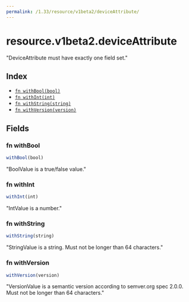 ```yaml
---
permalink: /1.33/resource/v1beta2/deviceAttribute/
---
```


# resource.v1beta2.deviceAttribute

"DeviceAttribute must have exactly one field set."

## Index

* [`fn withBool(bool)`](#fn-withbool)
* [`fn withInt(int)`](#fn-withint)
* [`fn withString(string)`](#fn-withstring)
* [`fn withVersion(version)`](#fn-withversion)

## Fields

### fn withBool

```ts
withBool(bool)
```

"BoolValue is a true/false value."

### fn withInt

```ts
withInt(int)
```

"IntValue is a number."

### fn withString

```ts
withString(string)
```

"StringValue is a string. Must not be longer than 64 characters."

### fn withVersion

```ts
withVersion(version)
```

"VersionValue is a semantic version according to semver.org spec 2.0.0. Must not be longer than 64 characters."